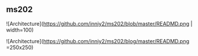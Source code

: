 ## ms202  
![Architecture](https://github.com/inniy2/ms202/blob/master/READMD.png | width=100)  


![Architecture](https://github.com/inniy2/ms202/blog/master/READMD.png =250x250)  



